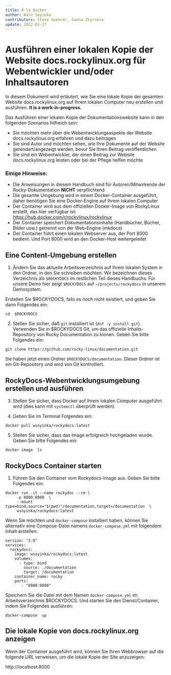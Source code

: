 ```yaml
---
title: À la docker
author: Wale Soyinka
contributors: Steve Spencer, Ganna Zhyrnova
update: 2022-02-27
---
```


# Ausführen einer lokalen Kopie der Website docs.rockylinux.org für Webentwickler und/oder Inhaltsautoren

In diesem Dokument wird erläutert, wie Sie eine lokale Kopie der gesamten Website docs.rockylinux.org auf Ihrem lokalen Computer neu erstellen und ausführen. **It is a work-in-progress.**

Das Ausführen einer lokalen Kopie der Dokumentationswebsite kann in den folgenden Szenarios hilfreich sein:

* Sie möchten mehr über die Webentwicklungsaspekte der Website docs.rockylinux.org erfahren und dazu beitragen
* Sie sind Autor und möchten sehen, wie Ihre Dokumente auf der Website gerendert/angezeigt werden, bevor Sie Ihren Beitrag veröffentlichen
* Sie sind ein Webentwickler, der einen Beitrag zur Website docs.rockylinux.org leisten oder bei der Pflege helfen möchte


### Einige Hinweise:

* Die Anweisungen in diesem Handbuch sind für Autoren/Mitwirkende der Rocky-Dokumentation **NICHT** verpflichtend
* Die gesamte Umgebung wird in einem Docker-Container ausgeführt, daher benötigen Sie eine Docker-Engine auf Ihrem lokalen Computer
* Der Container wird aus dem offiziellen Docker-Image von RockyLinux erstellt, das hier verfügbar ist: https://hub.docker.com/r/rockylinux/rockylinux
* Der Container speichert Dokumentationsinhalte (Handbücher, Bücher, Bilder usw.) getrennt von der Web-Engine (mkdocs)
* Der Container führt einen lokalen Webserver aus, der Port 8000 bedient.  Und Port 8000 wird an den Docker-Host weitergeleitet


## Eine Content-Umgebung erstellen

1. Ändern Sie das aktuelle Arbeitsverzeichnis auf Ihrem lokalen System in den Ordner, in den Sie schreiben möchten. Wir bezeichnen dieses Verzeichnis als `$ROCKYDOCS` im restlichen Teil dieses Handbuchs.  Für unsere Demo hier zeigt `$ROCKYDOCS` auf `~/projects/rockydocs` in unserem Demosystem.

Erstellen Sie $ROCKYDOCS, falls es noch nicht existiert, und geben Sie dann Folgendes ein:

```
cd  $ROCKYDOCS
```

2. Stellen Sie sicher, daß `git` installiert ist (`dnf -y install git`).  Verwenden Sie in $ROCKYDOCS Git, um das offizielle Inhalts-Repository von Rocky Documentation zu klonen. Geben Sie bitte Folgendes ein:

```
git clone https://github.com/rocky-linux/documentation.git
```

Sie haben jetzt einen Ordner `$ROCKYDOCS/documentation`. Dieser Ordner ist ein Git-Repository und wird von Git kontrolliert.


## RockyDocs-Webentwicklungsumgebung erstellen und ausführen

3.  Stellen Sie sicher, dass Docker auf Ihrem lokalen Computer ausgeführt wird (dies kann mit `systemctl` überprüft werden).

4. Geben Sie im Terminal Folgendes ein:

```
docker pull wsoyinka/rockydocs:latest
```

5. Stellen Sie sicher, dass das Image erfolgreich hochgeladen wurde. Geben Sie bitte Folgendes ein:

```
docker image  ls
```

## RockyDocs Container starten

1. Führen Sie den Container vom Rockydocs-Image aus. Geben Sie bitte Folgendes ein:

```
docker run -it --name rockydoc --rm \
     -p 8000:8000  \
     --mount type=bind,source="$(pwd)"/documentation,target=/documentation  \
     wsoyinka/rockydocs:latest

```


Wenn Sie möchten und `docker-compose` installiert haben, können Sie alternativ eine Compose-Datei namens `docker-compose.yml` mit folgendem Inhalt erstellen:

```
version: "3.9"
services:
  rockydocs:
    image: wsoyinka/rockydocs:latest
    volumes:
      - type: bind
        source: ./documentation
        target: /documentation
    container_name: rocky
    ports:
       - "8000:8000"

```

Speichern Sie die Datei mit dem Namen `docker-compose.yml` im Arbeitsverzeichnis $ROCKYDOCS.  Und starten Sie den Dienst/Container, indem Sie Folgendes ausführen:

```
docker-compose  up
```


## Die lokale Kopie von docs.rockylinux.org anzeigen

Wenn der Container ausgeführt wird, können Sie Ihren Webbrowser auf die folgende URL verweisen, um die lokale Kopie der Site anzuzeigen:

http://localhost:8000

